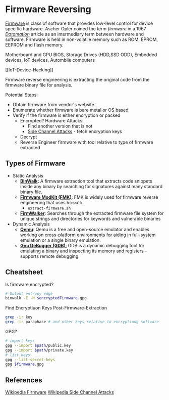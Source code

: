 # Firmware Reversing

[Firmware](https://en.wikipedia.org/wiki/Firmware)  is class of software that provides low-level control for device specific hardware. Ascher Opler coined the term _firmware_ in a 1967 _[Datamation](https://en.wikipedia.org/wiki/Datamation "Datamation")_ article as an intermediary term between hardware and software. Firmware is held in non-volatile memory such as ROM, EPROM, EEPROM and flash memory. 

Motherboard and GPU BIOS, Storage Drives (HDD,SSD ODD), Embedded devices, IoT devices, Autombile computers

[[IoT-Device-Hacking]]


Firmware reverse engineering is extracting the original code from the firmware binary file for analysis. 

Potential Steps:

- Obtain firmware from vendor's website
- Enumerate whether firmware is bare metal or OS based
- Verify if the firmware is either encryption or packed
	- Encrypted? Hardware Attacks:
		- Find another version that is not
		- [Side Channel Attacks](https://en.wikipedia.org/wiki/Side-channel_attack) - fetch encryption keys 
	- Decrypt
	- Reverse Engineer firmware with tool relative to type of firmware extracted


## Types of Firmware 
- Static Analysis
	- **[BinWalk](https://github.com/ReFirmLabs/binwalk):** A firmware extraction tool that extracts code snippets inside any binary by searching for signatures against many standard binary file.
	- **[Firmware ModKit (FMK)](https://www.kali.org/tools/firmware-mod-kit/)**: FMK is widely used for firmware reverse engineering that uses `binwalk`.
		- `extract-firmware.sh`
	- **[FirmWalker](https://github.com/craigz28/firmwalker)**: Searches through the extracted firmware file system for unique strings and directories for keywords and vulnerable binaries
- Dynamic Analysis
	- **[Qemu](https://www.qemu.org/)**: Qemu is a free and open-source emulator and enables working on cross-platform environments for aiding in full-system emulation or a single binary emulation.
	- **[Gnu DeBugger (GDB)](https://www.sourceware.org/gdb/)**[:](https://www.sourceware.org/gdb/) GDB is a dynamic debugging tool for emulating a binary and inspecting its memory and registers - supports remote debugging.

## Cheatsheet 

Is firmware encrypted? 
```bash
# Output entropy edge
binwalk -E -N $encryptedFirmware.gpg
```

Find Encryptiuon Keys Post-Firmware-Extraction
```bash
grep -ir key
grep -ir paraphase # and other keys relative to encryptiong software
```

GPG?
```bash
# import keys
gpg --import $path/public.key 
gpg --import $path/private.key 
# list keys
gpg --list-secret-keys 
gpg $firmware.gpg
```

## References

[Wikipedia Firmware](https://en.wikipedia.org/wiki/Firmware)
[Wikipedia Side Channel Attacks](https://en.wikipedia.org/wiki/Side-channel_attack)
